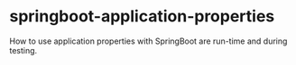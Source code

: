 # springboot-application-properties
How to use application properties with SpringBoot are run-time and during testing.
